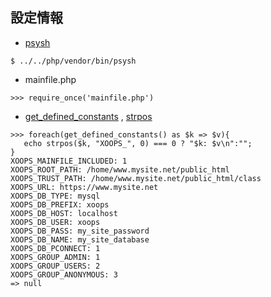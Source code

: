 ## 設定情報


- [psysh](http://psysh.org/)

~~~
$ ../../php/vendor/bin/psysh 
~~~

- mainfile.php

~~~
>>> require_once('mainfile.php')
~~~

- [get\_defined\_constants](http://php.net/manual/en/function.get-defined-constants.php) , [strpos](http://php.net/manual/en/function.strpos.php)

~~~
>>> foreach(get_defined_constants() as $k => $v){
   echo strpos($k, "XOOPS_", 0) === 0 ? "$k: $v\n":"";
}
XOOPS_MAINFILE_INCLUDED: 1
XOOPS_ROOT_PATH: /home/www.mysite.net/public_html
XOOPS_TRUST_PATH: /home/www.mysite.net/public_html/class
XOOPS_URL: https://www.mysite.net
XOOPS_DB_TYPE: mysql
XOOPS_DB_PREFIX: xoops
XOOPS_DB_HOST: localhost
XOOPS_DB_USER: xoops
XOOPS_DB_PASS: my_site_password
XOOPS_DB_NAME: my_site_database
XOOPS_DB_PCONNECT: 1
XOOPS_GROUP_ADMIN: 1
XOOPS_GROUP_USERS: 2
XOOPS_GROUP_ANONYMOUS: 3
=> null
~~~
